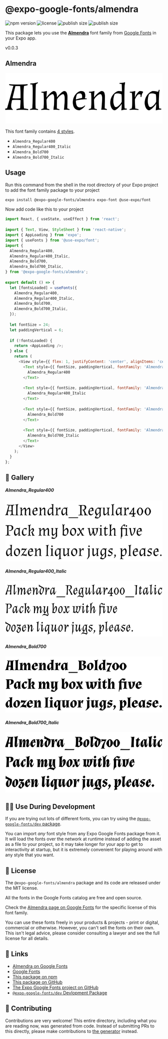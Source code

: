# @expo-google-fonts/almendra

![npm version](https://flat.badgen.net/npm/v/@expo-google-fonts/almendra)
![license](https://flat.badgen.net/github/license/expo/google-fonts)
![publish size](https://flat.badgen.net/packagephobia/install/@expo-google-fonts/almendra)
![publish size](https://flat.badgen.net/packagephobia/publish/@expo-google-fonts/almendra)

This package lets you use the [**Almendra**](https://fonts.google.com/specimen/Almendra) font family from [Google Fonts](https://fonts.google.com/) in your Expo app.

v0.0.3

## Almendra

![Almendra](./font-family.png)

This font family contains [4 styles](#-gallery).

- `Almendra_Regular400`
- `Almendra_Regular400_Italic`
- `Almendra_Bold700`
- `Almendra_Bold700_Italic`

## Usage

Run this command from the shell in the root directory of your Expo project to add the font family package to your project
```sh
expo install @expo-google-fonts/almendra expo-font @use-expo/font
```

Now add code like this to your project
```js
import React, { useState, useEffect } from 'react';

import { Text, View, StyleSheet } from 'react-native';
import { AppLoading } from 'expo';
import { useFonts } from '@use-expo/font';
import {
  Almendra_Regular400,
  Almendra_Regular400_Italic,
  Almendra_Bold700,
  Almendra_Bold700_Italic,
} from '@expo-google-fonts/almendra';

export default () => {
  let [fontsLoaded] = useFonts({
    Almendra_Regular400,
    Almendra_Regular400_Italic,
    Almendra_Bold700,
    Almendra_Bold700_Italic,
  });

  let fontSize = 24;
  let paddingVertical = 6;

  if (!fontsLoaded) {
    return <AppLoading />;
  } else {
    return (
      <View style={{ flex: 1, justifyContent: 'center', alignItems: 'center' }}>
        <Text style={{ fontSize, paddingVertical, fontFamily: 'Almendra_Regular400' }}>
          Almendra_Regular400
        </Text>

        <Text style={{ fontSize, paddingVertical, fontFamily: 'Almendra_Regular400_Italic' }}>
          Almendra_Regular400_Italic
        </Text>

        <Text style={{ fontSize, paddingVertical, fontFamily: 'Almendra_Bold700' }}>
          Almendra_Bold700
        </Text>

        <Text style={{ fontSize, paddingVertical, fontFamily: 'Almendra_Bold700_Italic' }}>
          Almendra_Bold700_Italic
        </Text>
      </View>
    );
  }
};

```

## 🔡 Gallery

##### Almendra_Regular400
![Almendra_Regular400](./08fa6c15ee1bba267ec0f0f30bd11a5be545d922ebd057f450a702f87aa9aaa8.ttf.png)

##### Almendra_Regular400_Italic
![Almendra_Regular400_Italic](./d40d53b865a76778b1362d4e74f6c6294fbde5ae31f24f0173d9401c3fabcddc.ttf.png)

##### Almendra_Bold700
![Almendra_Bold700](./b0792b18907bbbe9c24855a75a53fc8ac926ae12e181ec5bbc70fae19df05bfa.ttf.png)

##### Almendra_Bold700_Italic
![Almendra_Bold700_Italic](./eb34d628f80f6ab95c12f0ef6dd4138d2182b94042d615028af5353e58b9f1ee.ttf.png)


## 👩‍💻 Use During Development

If you are trying out lots of different fonts, you can try using the [`@expo-google-fonts/dev` package](https://github.com/expo/google-fonts/tree/master/font-packages/dev#readme).

You can import *any* font style from any Expo Google Fonts package from it. It will load the fonts
over the network at runtime instead of adding the asset as a file to your project, so it may take longer
for your app to get to interactivity at startup, but it is extremely convenient
for playing around with any style that you want.

## 📖 License

The `@expo-google-fonts/almendra` package and its code are released under the MIT license.

All the fonts in the Google Fonts catalog are free and open source.

Check the [Almendra page on Google Fonts](https://fonts.google.com/specimen/Almendra) for the specific license of this font family.

You can use these fonts freely in your products & projects - print or digital, commercial or otherwise. However, you can't sell the fonts on their own. This isn't legal advice, please consider consulting a lawyer and see the full license for all details.

## 🔗 Links

- [Almendra on Google Fonts](https://fonts.google.com/specimen/Almendra)
- [Google Fonts](https://fonts.google.com/)
- [This package on npm](https://www.npmjs.com/package/@expo-google-fonts/almendra)
- [This package on GitHub](https://github.com/expo/google-fonts/tree/master/font-packages/almendra)
- [The Expo Google Fonts project on GitHub](https://github.com/expo/google-fonts)
- [`@expo-google-fonts/dev` Devlopment Package](https://github.com/expo/google-fonts/tree/master/font-packages/dev)


## 🤝 Contributing

Contributions are very welcome! This entire directory, including what you are reading now, was generated from code. Instead of submitting PRs to this directly, please make contributions to [the generator](https://github.com/expo/google-fonts/tree/master/packages/generator) instead.
